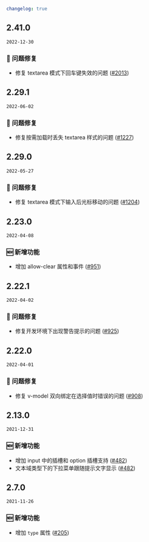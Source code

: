 ```yaml
changelog: true
```

## 2.41.0

`2022-12-30`

### 🐛 问题修复

- 修复 textarea 模式下回车键失效的问题 ([#2013](https://github.com/arco-design/arco-design-vue/pull/2013))


## 2.29.1

`2022-06-02`

### 🐛 问题修复

- 修复按需加载时丢失 textarea 样式的问题 ([#1227](https://github.com/arco-design/arco-design-vue/pull/1227))


## 2.29.0

`2022-05-27`

### 🐛 问题修复

- 修复 textarea 模式下输入后光标移动的问题 ([#1204](https://github.com/arco-design/arco-design-vue/pull/1204))


## 2.23.0

`2022-04-08`

### 🆕 新增功能

- 增加 allow-clear 属性和事件 ([#951](https://github.com/arco-design/arco-design-vue/pull/951))


## 2.22.1

`2022-04-02`

### 🐛 问题修复

- 修复开发环境下出现警告提示的问题 ([#925](https://github.com/arco-design/arco-design-vue/pull/925))


## 2.22.0

`2022-04-01`

### 🐛 问题修复

- 修复 v-model 双向绑定在选择值时错误的问题 ([#908](https://github.com/arco-design/arco-design-vue/pull/908))


## 2.13.0

`2021-12-31`

### 🆕 新增功能

- 增加 input 中的插槽和 option 插槽支持 ([#482](https://github.com/arco-design/arco-design-vue/pull/482))
- 文本域类型下的下拉菜单跟随提示文字显示 ([#482](https://github.com/arco-design/arco-design-vue/pull/482))


## 2.7.0

`2021-11-26`

### 🆕 新增功能

- 增加 `type`  属性 ([#205](https://github.com/arco-design/arco-design-vue/pull/205))


